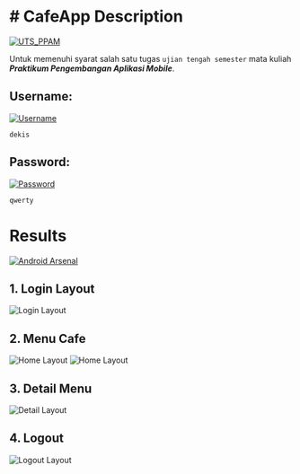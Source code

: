 # # CafeApp Description
[![UTS_PPAM](https://img.shields.io/badge/UTS%20Praktikum%20Pengembangan%20Aplikasi%20Mobile-CafeApp-brightgreen.svg?style=flat)](https://android-arsenal.com/details/1/1234)

Untuk memenuhi syarat salah satu tugas `ujian tengah semester` mata kuliah ***Praktikum Pengembangan Aplikasi Mobile***.

## Username:
[![Username](https://img.shields.io/badge/Username-CafeApp-brightgreen.svg?style=flat)](https://android-arsenal.com/details/1/1234)

```
dekis
```

## Password:
[![Password](https://img.shields.io/badge/Password-CafeApp-brightgreen.svg?style=flat)](https://android-arsenal.com/details/1/1234)

```
qwerty
```

# Results
[![Android Arsenal](https://img.shields.io/badge/Results-CafeApp-brightgreen.svg?style=flat)](https://android-arsenal.com/details/1/1234)

## 1. Login Layout

![Login Layout](hasil/1.PNG)

## 2. Menu Cafe

![Home Layout](hasil/2.PNG)
![Home Layout](hasil/3.PNG)

## 3. Detail Menu

![Detail Layout](hasil/5.png)

## 4. Logout

![Logout Layout](hasil/4.PNG)
